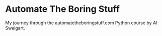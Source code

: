 # Automate The Boring Stuff

My journey through the automatetheboringstuff.com Python course by Al Sweigart.
